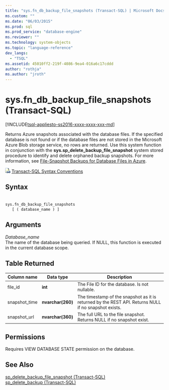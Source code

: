 ```yaml
---
title: "sys.fn_db_backup_file_snapshots (Transact-SQL) | Microsoft Docs"
ms.custom: ""
ms.date: "06/03/2015"
ms.prod: sql
ms.prod_service: "database-engine"
ms.reviewer: ""
ms.technology: system-objects
ms.topic: "language-reference"
dev_langs: 
  - "TSQL"
ms.assetid: 45010ff2-219f-4086-9ea4-016a6c17cddd
author: "rothja"
ms.author: "jroth"
---
```

# sys.fn_db_backup_file_snapshots (Transact-SQL)
[!INCLUDE[tsql-appliesto-ss2016-xxxx-xxxx-xxx-md](../../includes/tsql-appliesto-ss2016-xxxx-xxxx-xxx-md.md)]

  Returns Azure snapshots associated with the database files. If the specified database is not found or if the database files are not stored in the Microsoft Azure Blob storage service, no rows are returned. Use this system function in conjunction with the **sys.sp_delete_backup_file_snapshot** system stored procedure to identify and delete orphaned backup snapshots. For more information, see [File-Snapshot Backups for Database Files in Azure](../../relational-databases/backup-restore/file-snapshot-backups-for-database-files-in-azure.md).  
  
 ![Topic link icon](../../database-engine/configure-windows/media/topic-link.gif "Topic link icon") [Transact-SQL Syntax Conventions](../../t-sql/language-elements/transact-sql-syntax-conventions-transact-sql.md)  
  
## Syntax  
  
```  
  
sys.fn_db_backup_file_snapshots   
   [ ( database_name ) ]  
```  
  
## Arguments  
 *Database_name*  
 The name of the database being queried. If NULL, this function is executed in the current database scope.  
  
## Table Returned  
  
|Column name|Data type|Description|  
|-----------------|---------------|-----------------|  
|file_id|**int**|The File ID for the database. Is not nullable.|  
|snapshot_time|**nvarchar(260)**|The timestamp of the snapshot as it is returned by the REST API. Returns NULL if no snapshot exists.|  
|snapshot_url|**nvarchar(360)**|The full URL to the file snapshot. Returns NULL if no snapshot exist.|  
  
## Permissions  
 Requires VIEW DATABASE STATE permission on the database.  
  
## See Also  
 [sp_delete_backup_file_snapshot &#40;Transact-SQL&#41;](../../relational-databases/system-stored-procedures/snapshot-backup-sp-delete-backup-file-snapshot.md)   
 [sp_delete_backup &#40;Transact-SQL&#41;](../../relational-databases/system-stored-procedures/snapshot-backup-sp-delete-backup.md)  
  
  
